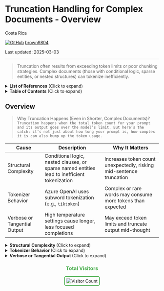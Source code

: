 # Truncation Handling for Complex Documents - Overview 

Costa Rica

[![GitHub](https://img.shields.io/badge/--181717?logo=github&logoColor=ffffff)](https://github.com/)
[brown9804](https://github.com/brown9804)

Last updated: 2025-03-03

------------------------------------------

> Truncation often results from exceeding token limits or poor chunking strategies. Complex documents (those with conditional logic, sparse entities, or nested structures) can tokenize inefficiently.

<details>
<summary><b>List of References</b> (Click to expand)</summary>
  
 
</details>


<details>
<summary><b>Table of Contents</b> (Click to expand)</summary>
  
 
</details>


## Overview 

> Why Truncation Happens (Even in Shorter, Complex Documents)? <br/>
> `Truncation happens when the total token count for your prompt and its output goes over the model’s limit. But here’s the catch: it’s not just about how long your prompt is, how complex it is can also bump up the token usage.`

| Cause                        | Description                                                                                   | Why It Matters                                                                 |
|-----------------------------|-----------------------------------------------------------------------------------------------|---------------------------------------------------------------------------------|
| Structural Complexity        | Conditional logic, nested clauses, or sparse named entities lead to inefficient tokenization | Increases token count unexpectedly, risking mid-sentence truncation             |
| Tokenizer Behavior           | Azure OpenAI uses subword tokenization (e.g., `tiktoken`)                                     | Complex or rare words may consume more tokens than expected                     |
| Verbose or Tangential Output| High temperature settings cause longer, less focused completions                             | May exceed token limits and truncate output mid-thought                         |

<details>
<summary><b> Structural Complexity </b> (Click to expand)</summary>
  
> Documents with **conditional logic**, **nested clauses**, or **sparse named entities** are structurally complex. These patterns confuse tokenizers because they lack clear semantic anchors (like names or dates) and often involve long, interdependent clauses.

> E.g: `If the system fails to initialize, and the fallback protocol is not triggered unless the override is active, then the watchdog timer must be reset manually.`
> This sentence, while not long, contains multiple conditions and dependencies. Tokenizers break it into many subword units, inflating the token count.

> Why It Matter?

- You may hit token limits even with seemingly short documents.
- Truncation may occur mid-sentence or mid-logic, leading to incomplete or incoherent outputs.

> How to Address?

- Use **semantic chunking** to isolate logical units (e.g., one condition per chunk).
- Preprocess documents to simplify or flatten nested logic where possible.

</details>

<details>
<summary><b> Tokenizer Behavior </b> (Click to expand)</summary>

> Azure OpenAI uses the same tokenizer as OpenAI, typically `tiktoken`. This tokenizer breaks text into **subword tokens**, not full words. For example:
> - “Initialization” → `["Initial", "ization"]`  
> - “FallbackProtocol” → `["Fallback", "Protocol"]`

> Complex syntax, rare words, or compound identifiers (like in code or legal text) often result in more tokens per word than expected.

> **Why It Matters**

- Token count can balloon unexpectedly, even in short or medium-length documents.  
- This can lead to premature truncation or rejection of prompts that exceed model limits.

> **How to Address**

- Use the `tiktoken` library to **pre-calculate token usage** before sending prompts.  
- Normalize or simplify text during preprocessing (e.g., split compound words).  
- Avoid overly technical phrasing unless necessary.

</details>

<details>
<summary><b> Verbose or Tangential Output </b> (Click to expand)</summary>

> The `temperature` parameter controls randomness in model output:
> - **High temperature (0.8–1.0)** → creative, verbose, tangential  
> - **Low temperature (0.2–0.4)** → focused, deterministic, concise

> High temperature can cause the model to “ramble”, using more tokens than necessary and increasing the risk of hitting token limits.

> **Why It Matters**

- Verbose completions may exceed token budgets, especially in stateless or high-throughput scenarios.  
- Truncation may occur mid-sentence or mid-thought, degrading output quality.

> **How to Address**

- For structured tasks (e.g., summarization, extraction), set:
  ```json
  {
    "temperature": 0.2,
    "top_p": 0.9
  }
  ```
- Use `max_tokens` to cap output length.  
- Define `stop` sequences to cut off output at logical boundaries (e.g., `["\n\n", "###"]`).

</details>




<div align="center">
  <h3 style="color: #4CAF50;">Total Visitors</h3>
  <img src="https://profile-counter.glitch.me/brown9804/count.svg" alt="Visitor Count" style="border: 2px solid #4CAF50; border-radius: 5px; padding: 5px;"/>
</div>
